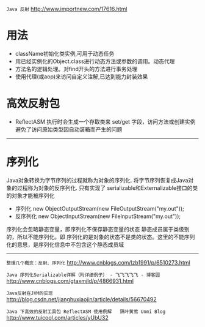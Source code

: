 `Java 反射`
http://www.importnew.com/17616.html

# 用法
- className初始化类实例,可用于动态任务
- 用已经实例化的Object.class进行动态方法或参数的调用。动态代理
- 方法名的逻辑处理。对find开头的方法进行事务处理
- 使用代理(或aop)来访问自定义注解,已达到能力封装效果

# 高效反射包
- ReflectASM
执行时会生成一个存取类来 set/get 字段，访问方法或创建实例
避免了访问原始类型因自动装箱而产生的问题

---
# 序列化
Java对象转换为字节序列的过程就称为对象的序列化.
将字节序列恢复成Java对象的过程称为对象的反序列化.
只有实现了 serializable和Externalizable接口的类的对象才能被序列化

- 序列化   new ObjectOutputStream(new FileOutputStream("my.out"));
- 反序列化 new ObjectInputStream(new FileInputStream("my.out")); 

序列化会忽略静态变量，即序列化不保存静态变量的状态
静态成员属于类级别的，所以不能序列化。即 序列化的是对象的状态不是类的状态。这里的不能序列化的意思，是序列化信息中不包含这个静态成员域

---
`整理几个概念：反射、序列化`
http://www.cnblogs.com/lzb1991/p/6510273.html

`Java 序列化Serializable详解（附详细例子） - 飞飞飞飞飞 - 博客园`
http://www.cnblogs.com/gtaxmjld/p/4866931.html

`Java反射在JVM的实现`
http://blog.csdn.net/jianghuxiaojin/article/details/56670492

`Java 下高效的反射工具包 ReflectASM 使用例解   隔叶黄莺 Unmi Blog`
http://www.tuicool.com/articles/yUbU32